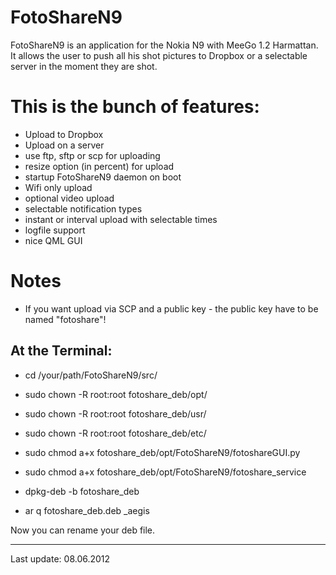 FotoShareN9
===========

FotoShareN9 is an application for the Nokia N9 with MeeGo 1.2 Harmattan. 
It allows the user to push all his shot pictures to Dropbox or a 
selectable server in the moment they are shot.

This is the bunch of features:
==
- Upload to Dropbox
- Upload on a server
- use ftp, sftp or scp for uploading
- resize option (in percent) for upload
- startup FotoShareN9 daemon on boot
- Wifi only upload
- optional video upload
- selectable notification types
- instant or interval upload with selectable times
- logfile support
- nice QML GUI

Notes
==
- If you want upload via SCP and a public key - the public key have to
be named "fotoshare"!

At the Terminal:
----------------
- cd /your/path/FotoShareN9/src/

- sudo chown -R root:root fotoshare_deb/opt/
- sudo chown -R root:root fotoshare_deb/usr/
- sudo chown -R root:root fotoshare_deb/etc/

- sudo chmod a+x fotoshare_deb/opt/FotoShareN9/fotoshareGUI.py
- sudo chmod a+x fotoshare_deb/opt/FotoShareN9/fotoshare_service

- dpkg-deb -b fotoshare_deb
- ar q fotoshare_deb.deb _aegis

Now you can rename your deb file.

------------------

Last update: 08.06.2012






